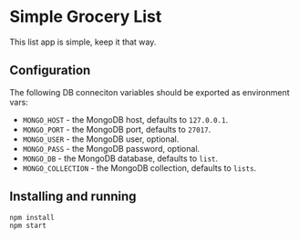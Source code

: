 # Simple Grocery List

This list app is simple, keep it that way.

## Configuration

The following DB conneciton variables should be exported as environment vars:

* `MONGO_HOST` - the MongoDB host, defaults to `127.0.0.1`.
* `MONGO_PORT` - the MongoDB port, defaults to `27017`.
* `MONGO_USER` - the MongoDB user, optional.
* `MONGO_PASS` - the MongoDB password, optional.
* `MONGO_DB` - the MongoDB database, defaults to `list`.
* `MONGO_COLLECTION` - the MongoDB collection, defaults to `lists`.

## Installing and running

```bash
npm install
npm start
```

